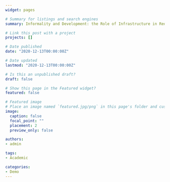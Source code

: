 ```yaml
---
widget: pages

# Summary for listings and search engines
summary: Informality and Development: the Role of Infrastructure in Reducing Self-Employment.

# Link this post with a project
projects: []

# Date published
date: "2020-12-13T00:00:00Z"

# Date updated
lastmod: "2020-12-13T00:00:00Z"

# Is this an unpublished draft?
draft: false

# Show this page in the Featured widget?
featured: false

# Featured image
# Place an image named `featured.jpg/png` in this page's folder and customize its options here.
image:
  caption: false
  focal_point: ""
  placement: 2
  preview_only: false

authors:
- admin

tags:
- Academic

categories:
- Demo
---
```


